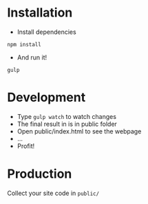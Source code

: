Installation
============

* Install dependencies

```
npm install
```


* And run it!

```
gulp
```



Development
==========

* Type `gulp watch` to watch changes
* The final result in is in public folder
* Open public/index.html to see the webpage
* ...
* Profit!


Production
==========

Collect your site code in `public/`
